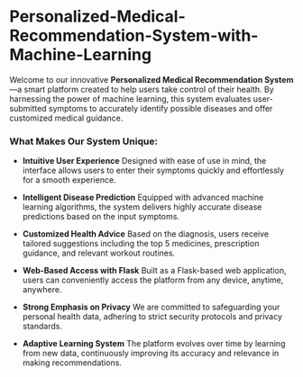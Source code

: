 # Personalized-Medical-Recommendation-System-with-Machine-Learning

Welcome to our innovative **Personalized Medical Recommendation System**—a smart platform created to help users take control of their health. By harnessing the power of machine learning, this system evaluates user-submitted symptoms to accurately identify possible diseases and offer customized medical guidance.

### What Makes Our System Unique:

* **Intuitive User Experience**
  Designed with ease of use in mind, the interface allows users to enter their symptoms quickly and effortlessly for a smooth experience.

* **Intelligent Disease Prediction**
  Equipped with advanced machine learning algorithms, the system delivers highly accurate disease predictions based on the input symptoms.

* **Customized Health Advice**
  Based on the diagnosis, users receive tailored suggestions including the top 5 medicines, prescription guidance, and relevant workout routines.

* **Web-Based Access with Flask**
  Built as a Flask-based web application, users can conveniently access the platform from any device, anytime, anywhere.

* **Strong Emphasis on Privacy**
  We are committed to safeguarding your personal health data, adhering to strict security protocols and privacy standards.

* **Adaptive Learning System**
  The platform evolves over time by learning from new data, continuously improving its accuracy and relevance in making recommendations.
